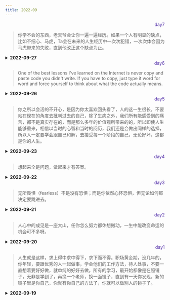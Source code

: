 ```yaml
---
title: 2022-09
---
```

<div align="right" style="color:#512DA8">day7</div> 

> 你学不会的东西，老天爷会让你一遍一遍经历。如果一个人有明显的缺点，比如不细心、马虎，Ta会在未来的人生经历中一次次犯错，一次次体会因为马虎带来的失败，直到他改正这个缺点为止。

<details>
<summary><b>2022-09-27</b></summary>



<p style="color:blue">1.inline-block、inline 和 block的区别；【CSS】</p>
<details>
<summary><b>参考答案</b></summary>
<p>

- block：块级元素，其前后都会有换行符，能设置宽度和高度，margin/padding 水平垂直方向都有效。
- inline：设置width和height无效，margin在竖直方向上无效，padding在水平方向垂直方向都有效，前后无换行符。
- inline-block：能设置宽度高度，margin/padding 水平垂直方向都有效，前后无换行符。

</p>
</details>

<p style="color:blue">2. 为什么img是inline还可以设置宽高? 【CSS】</p>

<details>
<summary><b>参考答案</b></summary>
<p>

CSS中有一概念叫`可替换元素`，MDN解释：  
> 可替换元素（replaced element）的展现效果不是由 CSS 来控制的。这些元素是一种外部对象，它们外观的渲染，是独立于 CSS 的。

可替换元素：其内容不受当前文档的样式的影响。  
CSS可以影响可替换元素的位置，但不会影响到可替换元素自身的内容。例如 `<iframe>` 元素，可能具有自己的样式表，但它们不会继承父文档的样式。 
典型的可替换元素有：
1. `<iframe>`
2. `<video>`
3. `<embed>`
4. `<img>`

</p>
</details>

<p style="color:blue">3.对类数组的理解，如何转化成数组 【JS】</p>
<details>
<summary><b>参考答案</b></summary>
<p>

JS中类数组主要分为两类：
1. 函数参数对象arguments，箭头函数没有arguments

```Javascript
function fn() {
    console.log(arguments);
}
```
2. 利用querySelectorAll、getElementsByName获取到的NodeList，利用getElementsByTagName、getElementsByClassName获取到的HTMLCollection

```Javascript
<ul id="ul">
  <li name="li" class="li">11</li>
  <li name="li" class="li">22</li>
  <li name="li" class="li">33</li>
</ul>

document.querySelectorAll("li");
document.getElementsByTagName('li');
document.getElementsByClassName('li');
document.getElementsByName('li');
```

类数组转数组：
1. Array.from
```Javascript
const arr = Array.from(arguments);
```
2. 扩展运算符
```Javascript
const arr = [...arguments]
```
3. 使用call、apply改变this指向来调用数组的方法
Array.prototype.slice.call(arguments);

</p>
</details>

<p style="color:blue">4.强类型语言和弱类型语言 【Concept】  </p>

<details>
<summary><b>参考答案</b></summary>
<p>

1. 强类型语言是一种强制类型定义的语言，即一旦某一个变量被定义类型，如果不经强制转换，那么它永远就是该数据类型。代表：C/C++、Delphi、VB等；
2. 弱类型语言某一个变量被定义类型，该变量可以根据环境变化自动进行转换，不需要经过现行强制转换。代表：JS、PHP等；代表：Java、JavaScript、VBScript、Perl、Python等；
3. 强类型原因在速度上可能略逊于弱类型语言，但是强类型定义语带来的严谨性又避免了不必要的错误；

</p>
</details>

<p style="color:blue">5.动态语言与静态语言的区分 【Concept】</p>

<details>
<summary><b>参考答案</b></summary>
<p>

1. 动态性语言是指在运行期间才去做数据类型检查的语言，编程时不用给任何变量指定数据类型，其会在第一次赋值给变量时，在内部将数据类型记录下来。JavaScript、Python和Ruby就是一种典型的动态类型语言。
2. 静态类型语言与动态类则刚好相反，它的数据类型在编译期间检查，也就是说在写程序时要声明所有变量的数据类型，C/C++是静态类型语言的典型代表，其他静态语言还有TypeScript、C#、Java等。
3. 对于动态语言与静态语言的区分，其根本在于判断是在运行期间去做数据类型还是在编译期间检查。

</p>
</details>
</details>

<div align="right" style="color:#512DA8">day6</div> 

> One of the best lessons I've learned on the Internet is never copy and paste code you didn't write. If you have to copy, just type it word for word and force yourself to think about what the code actually means.

<details>
<summary><b>2022-09-26</b></summary>



<p style="color:blue">1. 如何实现图片在某个容器中居中的？</p>
<details>
<summary><b>参考答案</b></summary>
<p>

- 父元素固定宽高，利用定位及设置子元素 margin 值为自身的一半。  
- 父元素固定宽高，子元素设置 position: absolute，margin：auto 平均分配 margin   
- css3 属性 transform。子元素设置 position: absolute; left: 50%; top: 50%;transform: translate(-50%,-50%);即可。    
- 将父元素设置成 display: table, 子元素设置为单元格 display: table-cell。   
- 弹性布局 display: flex。设置 align-items: center; justify-content: center 

</p>
</details>

<p style="color:blue">2. transition 和 animation 的区别？【CSS】</p>
<details>
<summary><b>参考答案</b></summary>
<p>

- Animation 和 transition 大部分属性是相同的，他们都是随时间改变元素的属性值。 

主要区别是 ：   

- transition 需要触发一个事件才能改变属性  
- animation 不需要触发任何事件的情况下才会随时间改变属性值，并且 transition 为 2 帧，从from .... to，而 animation 可以一帧一帧的。

</p>
</details>

<p style="color:blue">3. Doctype 作用是什么?严格模式与混杂模式如何区分？它们有何意义? 【HTML】</p>
<details>
<summary><b>参考答案</b></summary>
<p>

作用：  
`<!DOCTYPE>`声明叫做文件类型定义（DTD），声明的作用为了告诉浏览器该文件的类型。让浏览器解析器知道应该用哪个规范来解析文档。`<!DOCTYPE>`声明必须在 HTML 文档的第一行，这并不是一个 HTML 标签,高速诉浏览器以何种方式来渲染页面，这里有两种模式，严格模式和混杂模式。

- 严格模式：又称标准模式，是指浏览器按照 W3C 标准解析代码。
- 混杂模式：又称怪异模式或兼容模式，是指浏览器用自己的方式解析代码。
- 如何区分：浏览器解析时到底使用严格模式还是混杂模式，与网页中的 DTD 直接相关。

意义：严格模式与混杂模式存在的意义与其来源密切相关，如果说只存在严格模式，那么许多旧网站必然受到影响，如果只存在混杂模式，那么会回到当时浏览器大战时的混乱，每个浏览器都有自己的解析模式。

</p>
</details>

<p style="color:blue">4. addEventListener 参数 【JS】</p>

<details>
<summary><b>参考答案</b></summary>
<p>

addEventListener() 方法用于向指定元素添加事件句柄。     
使用 removeEventListener() 方法来移除 addEventListener() 方法添加的事件句柄。

参数：`addEventListener(event, function, useCapture)` 
- event 指定事件名；[必须]
- function 指定要事件触发时执行的函数；[必须]
- useCapture 指定事件是否在捕获或冒泡阶段执行。[可选，布尔值]

</p>
</details>

<p style="color:blue">5.click 在 ios 上有 300ms 延迟，原因及如何解决？【JS】 </p>

<details>
<summary><b>参考答案</b></summary>
<p>

原因：  
iOS上浏览器怎么区分用户是只要单击操作还是要双击进行缩放操作。所以设置了300ms的延迟时间，加以判断用户是单击还是双击缩放

浏览器会在捕获用户第一次单击时，保持300ms的时间：若在300ms内若捕获不到第二次单击，则用户就是单纯执行单击操作；若在300ms内，用户有第二次单击操作，则对该区域进行缩放操作。

1. 粗暴型，禁用缩放
`<meta name="viewport" content="width=device-width, user-scalable=no">`
2. 利用 FastClick，其原理是：
检测到 touchend 事件后，立刻出发模拟 click 事件，并且把浏览器 300 毫秒之后真正出发的事件给阻断掉

</p>
</details>

</details>

<div align="right" style="color:#512DA8">day5</div> 

> 你之所以会活的不开心，是因为你太喜欢回头看了，人的这一生很长，不要站在现在的角度去批判过去的自己，除了生病之外，我们所有能感受到的痛苦，都不是真实存在的，而是那么多年的价值观所带来的的，所以即使人生能够重来，相信以当时的心智和当时的阅历，我们还是会做出同样的选择，所以人一定要学会跟自己和解，去接受每一个阶段的自己，无论好坏，这都是你的人生。

<details>
<summary><b>2022-09-23</b></summary>


<p style="color:blue">1. typeof NaN的结果？isNaN和Number.isNaN函数的区别？【JS】 </p>
<details>
<summary><b>参考答案</b></summary>
<p>

NaN 指“不是一个数字”，用于指出数字类型中的错误情况。  
`typeof NaN; // "number"`

NaN 是一个特殊值，它和自身不相等，是唯一一个非自反的值。  
`NaN !== NaN 为 true。`

函数isNaN会将参数转换为数值，任何不能被转换为数值的值都会返回true，因此非数字值传入也会返回true。   
函数 Number.isNaN 会首先判断传入参数是否为数字，如果是数字再继续判断是否为 NaN ，不会进行数据类型的转换，这种方法对于 NaN 的判断更为准确。

</p>
</details>

<p style="color:blue">2. Object.is() 与比较操作符 “===”、“==” 的区别？【JS】</p>
<details>
<summary><b>参考答案</b></summary>
<p>

- 使用双等号（==）进行相等判断时，如果两边的类型不一致，则会强制类型转化后再进行比较。
- 使用三等号（===）进行相等判断时，如果两边的类型不一致时，直接返回 false。
- 使用 Object.is 来进行相等判断时，一般情况下和三等号的判断相同，它处理了一些特殊的情况，比如 -0 和 +0 不再相等，两个 NaN 是相等的。    

+0 === -0 //true    
NaN === NaN // false
 
Object.is(+0, -0) // false    
Object.is(NaN, NaN) // true   

</p>
</details>

<p style="color:blue">3. Object.assign和扩展运算法是深拷贝还是浅拷贝 【JS】</p>
<details>
<summary><b>参考答案</b></summary>
<p>

两者都是浅拷贝

- 扩展运算符：
```
let outObj = {
  inObj: {a: 1, b: 2}
}
let newObj = {...outObj}
newObj.inObj.a = 2
console.log(outObj) // { inObj: {a: 2, b: 2} }
```

- Object.assign():
```
let outObj = {
  inObj: {a: 1, b: 2}
}
let newObj = Object.assign({}, outObj)
newObj.inObj.a = 2
console.log(outObj) // { inObj: {a: 2, b: 2} }
```

</p>
</details>

<p style="color:blue">4. 深拷贝方法 【JS】</p>
<details>
<summary><b>参考答案</b></summary>
<p>

JSON.stringify()  
JSON.parse()

</p>
</details>

<p style="color:blue">5.手写递归深拷贝 【JS】 </p>

<details>
<summary><b>参考答案</b></summary>
<p>

```JavaScript
 function deepClone1(obj) {
        var objClone = Array.isArray(obj) ? [] : {};
        if (obj && typeof obj === "object") {
            for (key in obj) {
                if (obj.hasOwnProperty(key)) {
                    if (obj[key] && typeof obj[key] === "object") {
                        objClone[key] = deepClone1(obj[key]);
                    } else {
                        objClone[key] = obj[key];
                    }
                }
            }
        }
        return objClone;
    }
```

</p>
</details>

</details>

<div align="right" style="color:#512DA8">day4</div> 

> 想起来全是问题，做起来才有答案。

<details>
<summary><b>2022-09-22</b></summary>

<p style="color:blue">1. || 和 && 操作符的返回值是什么？【JS】</p>
<details>
<summary><b>参考答案</b></summary>
<p>

- `||`最终返回转换为布尔值为true的那个值，如果都没有true值，返回最后一个。
- `&&`最终返回转化为布尔值为false的那个值，如果都是true,返回最后一个。

</p>
</details>

<p style="color:blue">2. 怎么将一个值转换为二进值，以及如何将一个二进制数转换为十进制 【JS】 </p>
<details>
<summary><b>参考答案</b></summary>
<p>

- 二进制转十进值：(1010101).toString(2) ‘toString()中转进值’  
- 十进制数转二进制：Number.parseInt(10100,2)

</p>
</details>

<p style="color:blue">3. 为什么0.1+0.2!==0.3，如何使其相等？【JS】 </p>
<details>
<summary><b>参考答案</b></summary>
<p>

- 计算机是通过二进制存储数据的，所以在计算0.1 + 0.2的时候，是计算这两个数二进制的和，然而这俩数都是无限循环的数，因此再次转成十进值的时候就会转成一个无限循环的多位数，因此0.1+0.2!==0.3    
- 解决:Number.parseFloat((0.1+0.2).toFixed(10)) 

- 另外还有一个Number.EPSILON值，根据规格，它表示 1 与大于 1 的最小浮点数之间的差，Number.EPSILON实际上是 JavaScript 能够表示的最小精度。误差如果小于这个值，就可以认为已经没有意义了，即不存在误差了。  

- 遗留问题：1.1+2.2的和与3.3进行比较，误差大于Number.EPSILON，即0.3000000000000003 > 0.30000000000000022204返回了true。。。

</p>
</details>

<p style="color:blue">4. 请说出三种方式来判断一个对象是否为数组 【JS】</p>
<details>
<summary><b>参考答案</b></summary>
<p>

值为value
- Array.isArray(value) 返回true则是数组，否则不是数组
- Object.prototype.toString.call(value) 若为'[object Array]'则为数组，都为不是数组  
- value instanceof Array 若返回true则为数组。 
- Array.prototype.isPrototypeOf(value) 若返回true则为数组

</p>
</details>

<p style="color:blue">5. typeof null 的结果是什么？为什么？【JS】 </p>

<details>
<summary><b>参考答案</b></summary>
<p>

- 'object',这是JS最初的一个设计错误。

在 JavaScript 第一个版本中，所有值都存储在 32 位的单元中，每个单元包含一个小的 类型标签(1-3 bits) 以及当前要存储值的真实数据。  
类型标签存储在每个单元的低位中，共有五种数据类型：  
- 000: object   - 当前存储的数据指向一个对象。
-   1: int      - 当前存储的数据是一个 31 位的有符号整数。
- 010: double   - 当前存储的数据指向一个双精度的浮点数。
- 100: string   - 当前存储的数据指向一个字符串。
- 110: boolean  - 当前存储的数据是布尔值。

如果最低位是 1，则类型标签标志位的长度只有一位；  
如果最低位是 0，则类型标签标志位的长度占三位，为存储其他四种数据类型提供了额外两个 bit 的长度。   
有两种特殊数据类型：  
- undefined的值是 -2<sup>30</sup> (一个超出整数范围的数字)；
- null 的值是机器码 NULL 指针(null 指针的值全是 0)

那也就是说null的类型标签也是000，和Object的类型标签一样，所以会被判定为Object。
</p>
</details>



</details>

<div align="right" style="color:#512DA8">day3</div> 

> 无所畏惧（fearless）不是没有恐惧；而是你依然心怀恐惧，但无论如何都决定要跳进去。

<details>
<summary><b>2022-09-21</b></summary>

<p style="color:blue">1.在地址栏里输入一个 URL,到这个页面呈现出来，中间会发生什么？</p>
<details>
<summary><b>参考答案</b></summary>
<p>

参考答案[见这里](https://blog.liugezhou.online/A1%E9%98%B6%E6%AE%B5%E4%B8%80%EF%BC%9A%E5%AE%8F%E8%A7%82%E8%A7%86%E8%A7%92%E4%B8%8B%E7%9A%84%E6%B5%8F%E8%A7%88%E5%99%A8/#03%EF%BD%9CHTTP%E8%AF%B7%E6%B1%82%E6%B5%81%E7%A8%8B%EF%BC%9A%E4%B8%BA%E4%BB%80%E4%B9%88%E5%BE%88%E5%A4%9A%E7%AB%99%E7%82%B9%E7%AC%AC%E4%BA%8C%E6%AC%A1%E6%89%93%E5%BC%80%E9%80%9F%E5%BA%A6%E4%BC%9A%E5%BE%88%E5%BF%AB)
</p>
</details>

<p style="color:blue">2. HTML5 和 CSS3 用的多吗？你了解它们的新属性吗？有在项目中用过吗？	</p>
<details>
<summary><b>参考答案</b></summary>
<p>

**HTML5**
- 8 个语义元素： header section footer aside nav main article figure(经测试，只要figure有样式，其它语义标签只是display:block)
- 内容元素： 
    - mark 高亮 { background-color:mark;color:marktext }
    - progress 进度新的表单控件 
    - input type新加属性 date time search color datetime-local
- canvas 绘图  
- 支持内联 SVG。   
- 多媒体元素 audio(audio中source) video  embed track
- 本地离线存储，把需要离线存储在本地的文件列在一个 manifest 配置文件  
- web 存储 localStorage、SessionStorage  

**CSS3**  
- CSS3 边框如 border-radius，box-shadow 等；
- CSS3 背景如 background-size，background-origin 等；
- CSS3 2D，3D 转换如 transform 等；CSS3 动画如 animation等。

</p>
</details>

<p style="color:blue">3. CSS的重绘和重排的区别，以及需要注意什么？哪些属性会导致重绘和重排</p>
<details>
<summary><b>参考答案</b></summary>
<p>

一、重绘不一定需要重排，重排必然会导致重绘
1. 重排：当渲染树的一部分必须更新并且节点的尺寸发生了变化，浏览器会使渲染树中受到影响的部分失效，并重新构造渲染树。
  1.1 添加、删除可见的dom 
  1.2 元素的位置改变 
  1.3 元素的尺寸改变（外边距、内边距、边框厚度、宽高等几何属性）
  1.4 页面渲染初始化 
  1.5 浏览器窗口尺寸改变
2. 重绘：是在一个元素的外观被改变所触发的浏览器行为，浏览器会根据元素的新属性重新绘制，使元素呈现新的外观。

二、注意点：减少reflow、repaint
1. 不要一条一条的修改DOM的样式，可以先定义好css的class，然后修改DOM的className。
2. 不要把DOM结点的属性值放在一个循环里当成循环里的变量。
3. 为动画的HTML元件适用fixed或absolute的position，那么修改他们的css是不会reflow

三、尽量使用重绘操作
- visibility=hidden不改变页面布局，仍然占位，但不会触发绑定的事件(重绘操作)
- opacity=0 不改变页面布局，仍然占位，可以触发绑定的事件(重绘操作)
- display: none改变页面布局，不再占位(重排操作)

</p>
</details>

<p style="color:blue">4. transform属性使用 </p>

<details>
<summary><b>参考答案</b></summary>
<p>

用于元素的2D或3D转换，允许你将元素旋转,缩放,移动,倾斜等。 [详细transform](https://developer.mozilla.org/zh-CN/docs/Web/CSS/transform)
```
{
    transform:rotate(7deg);
    -ms-transform:rotate(7deg); 	/* IE 9 */
    -moz-transform:rotate(7deg); 	/* Firefox */
    -webkit-transform:rotate(7deg); /* Safari 和 Chrome */
    -o-transform:rotate(7deg); 	/* Opera */
}
```
transform: none | rotate | scale | skew | translate | matrix;

</p>
</details>

<p style="color:blue">5. js中数组的方法有哪些</p>

<details>
<summary><b>参考答案</b></summary>
<p>

参考答案[见这里](https://blog.liugezhou.online/012-JS%E6%95%B0%E7%BB%84/)
</p>
</details>
</details>

<div align="right" style="color:#512DA8">day2</div> 

> 人心中的成见是一座大山，任你怎么努力都休想搬动，一生中能改变命运的机会可不多呀。

<details>
<summary><b>2022-09-20</b></summary>
<p>

<p style="color:blue">1.你知道哪几种状态码? 都表示什么？【HTML】</p>
<details>
<summary><b>参考答案</b></summary>
<p>

- 200 请求成功  
- 301 资源(网页)等被永久转移到其它URL
- 302 Found 临时移动。与 301 类似。但资源只是临时被移动。客户端应继续使用原有 URI
- 304 Not Modified 未修改。所请求的资源未修改，服务器返回此状态码时，不会返回任何资源。客户端通常会缓存访问过的资源，通过提供一个头信息指出客户端希望只返回在指定日期之后修改的资源
- 400 客户端请求的语法错误，服务器无法理解
- 401 请求要求用户的身份认证
- 403 服务器理解请求客户端的请求，但是拒绝执行此请求
- 404 请求的资源不存在
- 500 内部服务器错误
- 502 作为网关或者代理工作的服务器尝试执行请求时，从远程服务器接收到了一个无效的响应
- 505 服务器不支持请求的HTTP协议的版本，无法完成处理

</p>
</details>

<p style="color:blue">2.使用css画一条0.5px的线 【CSS】</p>
<details>
<summary><b>参考答案</b></summary>
<p>

.line{
  border:1px solid gray;
  transform:scaleY(0.5);
}

</p>
</details>

<p style="color:blue">3. link标签和import标签的区别 【html】</p>
<details>
<summary><b>参考答案</b></summary>
<p>

- link 属于 html 标签，而@import 是 css 提供的
- 页面被加载时，link 会同时被加载，而@import 引用的 css 会等到页面加载结束后加载。
- link 方式样式的权重高于@import 

</p>
</details>

<p style="color:blue">4. CSS选择器有哪些，优先级排序以及CSS的三大特性 【CSS】 </p>

<details>
<summary><b>参考答案</b></summary>
<p>

- id 选择器，class 选择器，标签选择器，伪元素选择器，伪类选择器等 
- 优先级：important > 内敛样式 > id 选择器 > class 选择器 > 标签选择器

</p>
</details>

<p style="color:blue">5. "use strict"的作用是什么？【JS】</p>

<details>
<summary><b>参考答案</b></summary>
<p>

use strict 出现在 JavaScript 代码的顶部或函数的顶部，可以帮助你写出更安全的 JavaScript 代码。如果你错误地创建了全局变量，它会通过抛出错误的方式来警告你。例如，以下程序将抛出错误：
```
function doSomething(val) {
 "use strict"; 
 x = val + 10;
}
```
它会抛出一个错误，因为 x 没有被定义，并使用了全局作用域中的某个值对其进行赋值，而 use strict 不允许这样做。下面的小改动修复了这个错误：
```
function doSomething(val) {
 "use strict"; 
 var x = val + 10;
}
```

</p>
</details>

</p>
</details>

<div align="right" style="color:#512DA8">day1</div> 

> 人生就是这样，求上得中求中得下，求下而不得。职场黄金期，没几年的，你年轻，要跟优秀的人一起做事，学会他们的工作方法，待人处事，不要一直想着要好好做，就单纯的好好去做。所有的学习，最开始都像是在照镜子，无非是学到了，再换一个老师，换一面镜子，直到有一天你发现，新的镜子里是你自己，你就有你自己的方法了，你就可以做别人的镜子了。  
>
<details>
<summary><b>2022-09-19</b></summary>
<p style="color:blue">1.使用代码画一个三角形 【CSS】</p>
<details>
<summary><b>参考答案</b></summary>
<p>

```
.triangle{
  width:0;
  height:0;
  border:100px solid red;
  border-top-color: transparent;
  border-left-color: transparent;
  border-right-color: transparent;
}

```
</p>
</details>

<p style="color:blue">2. 1rem、1em、1vh、1vw、1px各自代表的含义？vw和vh与百分比的区别？vw和%可以同时使用吗，比如宽度用vw，padding用%？ 讲讲viewport和移动端布局 【CSS】</p>
<details>
<summary><b>参考答案</b></summary>
<p>

- 1rem与网站根标签font-size有关，若html根标签设置font-size:20px,那么这里的1rem为20px；  
- 1em与父元素有关，若父元素设置的font-size:20px;那么在子组件中2em就表示为40px；   
- 1vh(Viewport Height)表示可视化窗口高度的的1%；
- 1vw(Viewport Width)表示可视化窗口宽度的的1% ；
- 1px像素（Pixel）。相对长度单位。像素px是相对于显示器屏幕分辨率而言的；

- vw和%同时使用可能会发生宽度自动滑动的问题，建议尽量宽度使用%。  

- 

</p>
</details>

<p style="color:blue">3. 普通文档流的布局规则和BFC布局规则？BFC的理解？清除浮动的方式？ 【CSS】</p>
<details>
<summary><b>参考答案</b></summary>
<p>

普通文档流奇怪问题：
1. 两个相邻元素的margin会重叠
2. 父子元素相邻时，子元素的margin属性会传递到父元素中
3. 普通文档流存在的问题可以通过触发BFC机制去解决

* 触发BFC机制：
1. float:left | right (父元素若没给定高度，使用float布局、会有高度坍缩问题)
2. overflow:auto| hidden| scroll
3. display:flex | inline-block | table-cells
4. position:absolute | fixed

</p>
</details>

<p style="color:blue">4. 说一下图片懒加载和预加载 </p>

<details>
<summary><b>参考答案</b></summary>
<p>

预加载：提前加载图片，当用户需要查看时可直接从本地缓存中渲染。  
懒加载：懒加载的主要目的是作为服务器前端的优化，减少请求数或延迟请求数。  

两种技术的本质：两者的行为是相反的，一个是提前加载，一个是迟缓甚至不加载。
懒加载对服务器前端有一定的缓解压力作用，预加载则会增加服务器前端压力。

</p>
</details>

<p style="color:blue">5. JS哪些操作会引起内存泄漏  【JS】</p>

<details>
<summary><b>参考答案</b></summary>
<p>

1. 意外的全局变量；在js文件开头添加 ‘use strict’，开启严格模式；
2. 未清理的DOM元素引用；
    var a = document.getElementById('id');
    document.body.removeChild(a);
解决：a = null；
3. 被遗忘的定时器或者回调；
解决：调用clearInterval或者clearTimeout
4. 闭包

</p>
</details>
</details>


